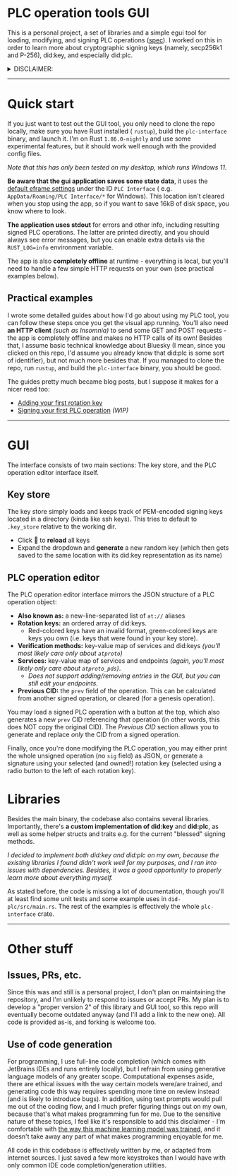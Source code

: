 # PLC operation tools GUI

This is a personal project, a set of libraries and a simple egui tool for loading, modifying, and signing PLC
operations ([spec](https://web.plc.directory/spec/v0.1/did-plc)). I worked on this in order to learn more about
cryptographic signing keys (namely, secp256k1 and P-256), did:key, and especially did:plc.

<details>
<summary>DISCLAIMER:</summary>
This code was not originally meant to be made public in this state. A lot of documentation is missing, some features might be implemented only partially or not at all... you get the point.

All code is provided as-is, and I make no guarantees about its stability or how it runs on your machine. I tried to make
things clean, but they're only as clean as you'd expect for a personal project intended to explore a whole new topic.
</details>

---

# Quick start

If you just want to test out the GUI tool, you only need to clone the repo locally, make sure you have Rust installed (
`rustup`), build the `plc-interface` binary, and launch it. I'm on Rust `1.86.0-nightly` and use some experimental
features, but it should work well enough with the provided config files.

_Note that this has only been tested on my desktop, which runs Windows 11._

**Be aware that the gui application saves some state data**, it uses
the [default eframe settings](https://docs.rs/eframe/latest/eframe/fn.storage_dir.html) under the ID `PLC Interface` (
e.g. `AppData/Roaming/PLC Interface/*` for Windows). This location isn't cleared when you stop using the app, so if you
want to save 16kB of disk space, you know where to look.

**The application uses stdout** for errors and other info, including resulting signed PLC operations. The latter are
printed directly, and you should always see error messages, but you can enable extra details via the `RUST_LOG=info`
environment variable.

The app is also **completely offline** at runtime - everything is local, but you'll need to handle a few simple HTTP
requests on your own (see practical examples below).

## Practical examples

I wrote some detailed guides about how I'd go about using my PLC tool, you can follow these steps once you get the
visual app running. You'll also need **an HTTP client** _(such as Insomnia)_ to send some GET and POST requests - the
app is completely offline and makes no HTTP calls of its own! Besides that, I assume basic technical knowledge about
Bluesky (I mean, since you clicked on this repo, I'd assume you already know that did:plc is some sort of identifier),
but not much more besides that. If you managed to clone the repo, run `rustup`, and build the `plc-interface` binary,
you should be good.

The guides pretty much became blog posts, but I suppose it makes for a nicer read too:

- [Adding your first rotation key](./guides/add_rot_key.md)
- [Signing your first PLC operation](./guides/self_signing.md) _(WIP)_

---

# GUI

The interface consists of two main sections: The key store, and the PLC operation editor interface itself.

## Key store

The key store simply loads and keeps track of PEM-encoded signing keys located in a directory (kinda like ssh keys).
This tries to default to `.key_store` relative to the working dir.

- Click 🔁 to **reload** all keys
- Expand the dropdown and **generate** a new random key (which then gets saved to the same location with its did:key
  representation as its name)

## PLC operation editor

The PLC operation editor interface mirrors the JSON structure of a PLC operation object:

- **Also known as:** a new-line-separated list of `at://` aliases
- **Rotation keys:** an ordered array of did:keys.
    - Red-colored keys have an invalid format, green-colored keys are keys you own (i.e. keys that were found in your
      key store).
- **Verification methods:** key-value map of services and did:keys _(you'll most likely care only about `atproto`)_
- **Services:** key-value map of services and endpoints _(again, you'll most likely only care about `atproto_pds`)_.
    - _Does not support adding/removing entries in the GUI, but you can still edit your endpoints._
- **Previous CID:** the `prev` field of the operation. This can be calculated from another signed operation, or
  cleared (for a genesis operation).

You may load a signed PLC operation with a button at the top, which also generates a new `prev` CID referencing that
operation (in other words, this does NOT copy the original CID). The *Previous CID* section allows you to generate and
replace _only_ the CID from a signed operation.

Finally, once you're done modifying the PLC operation, you may either print the whole unsigned operation (no `sig`
field) as JSON, or generate a signature using your selected (and owned!) rotation key (selected using a radio button to
the left of each rotation key).

# Libraries

Besides the main binary, the codebase also contains several libraries. Importantly, there's **a custom implementation of
did:key** and **did:plc**, as well as some helper structs and traits e.g. for the current "blessed" signing methods.

_I decided to implement both did:key and did:plc on my own, because the existing libraries I found didn't work well for
my purposes, and I ran into issues with dependencies. Besides, it was a good opportunity to properly learn more about
everything myself._

As stated before, the code is missing a lot of documentation, though you'll at least find some unit tests and some
example uses in `did-plc/src/main.rs`. The rest of the examples is effectively the whole `plc-interface` crate.

---

# Other stuff

## Issues, PRs, etc.

Since this was and still is a personal project, I don't plan on maintaining the repository, and I'm unlikely to respond
to issues or accept PRs. My plan is to develop a "proper version 2" of this library and GUI tool, so this repo will
eventually become outdated anyway (and I'll add a link to the new one). All code is provided as-is, and forking is
welcome too.

## Use of code generation

For programming, I use full-line code completion (which comes with JetBrains IDEs and runs entirely locally), but I
refrain from using generative language models of any greater scope. Computational expenses aside, there are ethical
issues with the way certain models were/are trained, and generating code this way requires spending more time on review
instead (and is likely to introduce bugs). In addition, using text prompts would pull me out of the coding flow, and I
much prefer figuring things out on my own, because that's what makes programming fun for me. Due to the sensitive nature
of these topics, I feel like it's responsible to add this disclaimer - I'm comfortable
with [the way this machine learning model was trained](https://blog.jetbrains.com/blog/2024/04/04/full-line-code-completion-in-jetbrains-ides-all-you-need-to-know/#under-the-hood),
and it doesn't take away any part of what makes programming enjoyable for me.

All code in this codebase is effectively written by me, or adapted from internet sources. I just saved a few more
keystrokes than I would have with only common IDE code completion/generation utilities.
